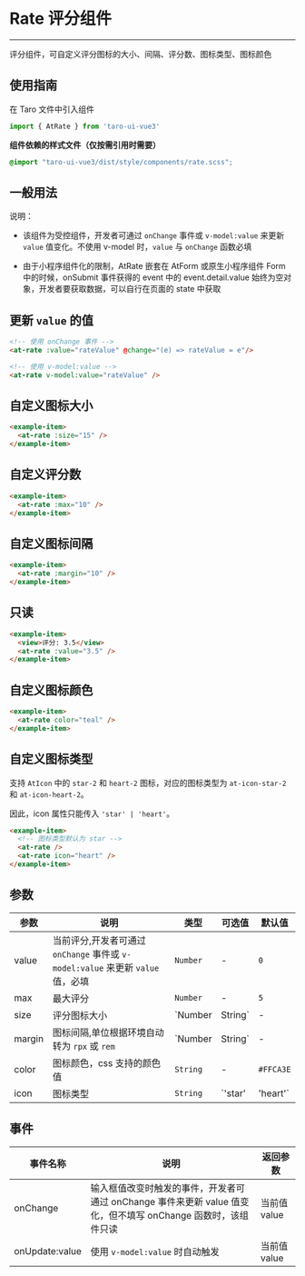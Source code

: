 # Rate 评分组件

---
评分组件，可自定义评分图标的大小、间隔、评分数、图标类型、图标颜色

## 使用指南

在 Taro 文件中引入组件


```typescript
import { AtRate } from 'taro-ui-vue3'
```


**组件依赖的样式文件（仅按需引用时需要）**


```scss
@import "taro-ui-vue3/dist/style/components/rate.scss";
```


## 一般用法

说明：

* 该组件为受控组件，开发者可通过 `onChange` 事件或 `v-model:value` 来更新 `value` 值变化。不使用 v-model 时，`value` 与 `onChange` 函数必填

* 由于小程序组件化的限制，AtRate 嵌套在 AtForm 或原生小程序组件 Form 中的时候，onSubmit 事件获得的 event 中的 event.detail.value 始终为空对象，开发者要获取数据，可以自行在页面的 state 中获取
  
## 更新 `value` 的值
```html
<!-- 使用 onChange 事件 -->
<at-rate :value="rateValue" @change="(e) => rateValue = e"/>

<!-- 使用 v-model:value -->
<at-rate v-model:value="rateValue" />
```

## 自定义图标大小


```html
<example-item>
  <at-rate :size="15" />
</example-item>
```


## 自定义评分数


```html
<example-item>
  <at-rate :max="10" />
</example-item>
```

## 自定义图标间隔


```html
<example-item>  
  <at-rate :margin="10" />
</example-item>
```

## 只读


```html
<example-item>
  <view>评分: 3.5</view>
  <at-rate :value="3.5" />
</example-item>
```

## 自定义图标颜色
```html
<example-item>
  <at-rate color="teal" />
</example-item>
```

## 自定义图标类型
支持 `AtIcon` 中的 `star-2` 和 `heart-2` 图标，对应的图标类型为 `at-icon-star-2` 和 `at-icon-heart-2`。

因此，icon 属性只能传入 `'star' | 'heart'`。

```html
<example-item>
  <!-- 图标类型默认为 star -->
  <at-rate />
  <at-rate icon="heart" />
</example-item>
```


## 参数

| 参数       | 说明    | 类型    | 可选值   | 默认值   |
| ---------- | ----- | ------- | ------- | -------- |
| value | 当前评分,开发者可通过 `onChange` 事件或 `v-model:value` 来更新 `value` 值，必填   | `Number`  | - | `0` |
| max   | 最大评分  | `Number` | - | `5` |
| size  | 评分图标大小 | `Number | String` | - | `20` |
| margin | 图标间隔,单位根据环境自动转为 `rpx` 或 `rem`  | `Number | String` | - | `5` |
| color | 图标颜色，css 支持的颜色值  | `String` | - | `#FFCA3E` |
| icon | 图标类型  | `String` | `'star' | 'heart'` | `'star'` |

## 事件

| 事件名称 | 说明          | 返回参数  |
|---------- |-------------- |---------- |
| onChange | 输入框值改变时触发的事件，开发者可通过 onChange 事件来更新 value 值变化，但不填写 onChange 函数时，该组件只读 | 当前值 value  |
| onUpdate:value | 使用 `v-model:value` 时自动触发 | 当前值 value  |
